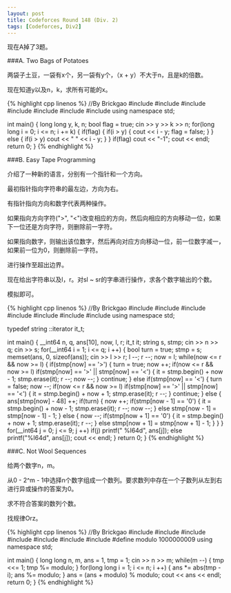 ```yaml
---
layout: post
title: Codeforces Round 148 (Div. 2)
tags: [Codeforces, Div2]
---
```


现在A掉了3题。

###A. Two Bags of Potatoes

两袋子土豆，一袋有x个，另一袋有y个，（x + y）不大于n，且是k的倍数。

现在知道y以及n，k，求所有可能的x。

{% highlight cpp linenos %}
//By Brickgao
#include <iostream>
#include <cstdio>
#include <cstring>
#include <cmath>
#include <cstdlib>
#include <algorithm>
#include <vector>
using namespace std;

int main()
{
    long long y, k, n;
    bool flag = true;
    cin >> y >> k >> n;
    for(long long i = 0; i <= n; i += k)
    {
        if(flag)
        {
            if(i > y)
            {
                cout << i - y;
                flag = false;
            }
        }
        else
        {
            if(i > y)   cout << " " << i - y;
        }
    }
    if(flag) cout << "-1";
    cout << endl;
    return 0;
}
{% endhighlight %}

###B. Easy Tape Programming

介绍了一种新的语言，分别有一个指针和一个方向。

最初指针指向字符串的最左边，方向为右。

有指针指向方向和数字代表两种操作。

如果指向方向字符(">", "<")改变相应的方向，然后向相应的方向移动一位，如果下一位还是方向字符，则删除前一字符。

如果指向数字，则输出该位数字，然后再向对应方向移动一位，前一位数字减一，如果前一位为0，则删除前一字符。

进行操作至超出边界。

现在给出字符串以及l，r。对sl ~ sr的字串进行操作，求各个数字输出的个数。

模拟即可。

{% highlight cpp linenos %}
//By Brickgao
#include <iostream>
#include <cstdio>
#include <cstring>
#include <cmath>
#include <cstdlib>
#include <algorithm>
#include <vector>
using namespace std;

typedef string ::iterator it_t;

int main()
{
    __int64 n, q, ans[10], now, l, r;
    it_t it;
    string s, stmp;
    cin >> n >> q;
    cin >> s;
    for(__int64 i = 1; i <= q; i ++)
    {
        bool turn = true;
        stmp = s;
        memset(ans, 0, sizeof(ans));
        cin >> l >> r;
        l --;
        r --;
        now = l;
        while(now <= r && now >= l)
        {
            if(stmp[now] == '>')
            {
                turn = true;
                now ++;
                if(now <= r && now >= l)
                    if(stmp[now] == '>' || stmp[now] == '<')
                    {
                        it = stmp.begin() + now - 1;
                        stmp.erase(it);
                        r --;
                        now --;
                    }
                continue;
            }
            else if(stmp[now] == '<')
                {
                    turn = false;
                    now --;
                    if(now <= r && now >= l)
                        if(stmp[now] == '>' || stmp[now] == '<')
                        {
                            it = stmp.begin() + now + 1;
                            stmp.erase(it);
                            r --;
                        }
                    continue;
                }
                else
                {
                    ans[stmp[now] - 48] ++;
                    if(turn)
                    {
                        now ++;
                        if(stmp[now - 1] == '0')
                        {
                            it = stmp.begin() + now - 1;
                            stmp.erase(it);
                            r --;
                            now --;
                        }
                        else
                            stmp[now - 1] = stmp[now - 1] - 1;
                    }
                    else
                    {
                        now --;
                        if(stmp[now + 1] == '0')
                        {
                            it = stmp.begin() + now + 1;
                            stmp.erase(it);
                            r --;
                        }
                        else
                            stmp[now + 1] = stmp[now + 1] - 1;
                    }
                }
        }
        for(__int64 j = 0; j <= 9; j ++)
            if(j)
                printf(" %I64d", ans[j]);
            else
                printf("%I64d", ans[j]);
        cout << endl;
    }
    return 0;
}
{% endhighlight %}

###C. Not Wool Sequences

给两个数字n，m。

从0 - 2^m - 1中选择n个数字组成一个数列。要求数列中存在一个子数列从左到右进行异或操作的答案为0。

求不符合答案的数列个数。

找规律Orz。

{% highlight cpp linenos %}
//By Brickgao
#include <iostream>
#include <cstdio>
#include <cstring>
#include <cmath>
#include <cstdlib>
#include <algorithm>
#include <vector>
#define modulo 1000000009
using namespace std;

int main()
{
    long long n, m, ans = 1, tmp = 1;
    cin >> n >> m;
    while(m --)
    {
        tmp <<= 1;
        tmp %= modulo;
    }
    for(long long i = 1; i <= n; i ++)
    {
        ans *= abs(tmp - i);
        ans %= modulo;
    }
    ans = (ans + modulo) % modulo;
    cout << ans << endl;
    return 0;
}
{% endhighlight %}
